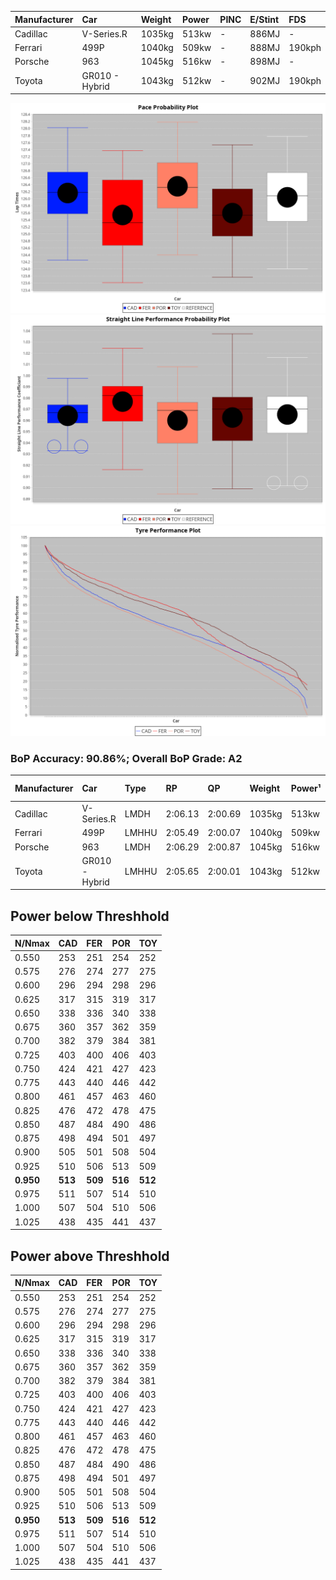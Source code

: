 |Manufacturer|Car|Weight|Power|PINC|E/Stint|FDS|
|:-|:-|:-|:-|:-|:-|:-|
|Cadillac|V-Series.R|1035kg|513kw|-|886MJ|-|
|Ferrari|499P|1040kg|509kw|-|888MJ|190kph|
|Porsche|963|1045kg|516kw|-|898MJ|-|
|Toyota|GR010 - Hybrid|1043kg|512kw|-|902MJ|190kph|

![PACECHART](./IMG/OFFICIAL.png)
![STRAIGHTLINEPERFORMANCECHART](./IMG/OFFICIAL_sp.png)
![TYREPERFORMANCECHART](./IMG/OFFICIAL_tw.png)

### BoP Accuracy: 90.86%; Overall BoP Grade: A2
|Manufacturer|Car|Type|RP|QP|Weight|Power¹|Threshhold|PINC|Power²|E/Stint|AVG Vmax|FDS|RDLC|L/Stint|BOP-Grade|ModelAccuracy|ModelPoints|Match%|
|:-|:-|:-|:-|:-|:-|:-|:-|:-|:-|:-|:-|:-|:-|:-|:-|:-|:-|:-|
|Cadillac|V-Series.R|LMDH|2:06.13|2:00.69|1035kg|513kw|0.0kph|-|513kw|886MJ|304.88kph|-|1.03|25|+B2|98.38%|1765|82.20%|
|Ferrari|499P|LMHHU|2:05.49|2:00.07|1040kg|509kw|0.0kph|-|509kw|888MJ|307.19kph|190kph|1.05|25|-B1|92.24%|2247|86.93%|
|Porsche|963|LMDH|2:06.29|2:00.87|1045kg|516kw|0.0kph|-|516kw|898MJ|304.87kph|-|1.02|25|~A1|96.81%|5438|97.23%|
|Toyota|GR010 - Hybrid|LMHHU|2:05.65|2:00.01|1043kg|512kw|0.0kph|-|512kw|902MJ|305.06kph|190kph|1.05|25|~A1|86.04%|1751|97.07%|

## Power below Threshhold
|N/Nmax|CAD|FER|POR|TOY|
|:-|:-|:-|:-|:-|
|0.550|253|251|254|252|
|0.575|276|274|277|275|
|0.600|296|294|298|296|
|0.625|317|315|319|317|
|0.650|338|336|340|338|
|0.675|360|357|362|359|
|0.700|382|379|384|381|
|0.725|403|400|406|403|
|0.750|424|421|427|423|
|0.775|443|440|446|442|
|0.800|461|457|463|460|
|0.825|476|472|478|475|
|0.850|487|484|490|486|
|0.875|498|494|501|497|
|0.900|505|501|508|504|
|0.925|510|506|513|509|
|**0.950**|**513**|**509**|**516**|**512**|
|0.975|511|507|514|510|
|1.000|507|504|510|506|
|1.025|438|435|441|437|

## Power above Threshhold
|N/Nmax|CAD|FER|POR|TOY|
|:-|:-|:-|:-|:-|
|0.550|253|251|254|252|
|0.575|276|274|277|275|
|0.600|296|294|298|296|
|0.625|317|315|319|317|
|0.650|338|336|340|338|
|0.675|360|357|362|359|
|0.700|382|379|384|381|
|0.725|403|400|406|403|
|0.750|424|421|427|423|
|0.775|443|440|446|442|
|0.800|461|457|463|460|
|0.825|476|472|478|475|
|0.850|487|484|490|486|
|0.875|498|494|501|497|
|0.900|505|501|508|504|
|0.925|510|506|513|509|
|**0.950**|**513**|**509**|**516**|**512**|
|0.975|511|507|514|510|
|1.000|507|504|510|506|
|1.025|438|435|441|437|
